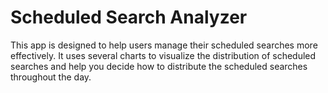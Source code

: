 # Scheduled Search Analyzer

This app is designed to help users manage their scheduled searches more effectively. It uses several charts to visualize the distribution of scheduled searches and help you decide how to distribute the scheduled searches throughout the day.
